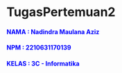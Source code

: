 <h1>TugasPertemuan2</h1>
<h4 style="color: blue;">NAMA  : Nadindra Maulana Aziz</h4>

<h4 style="color: blue;">NPM  : 2210631170139</h4>

<h4 style="color: blue;">KELAS  : 3C - Informatika</h4>

